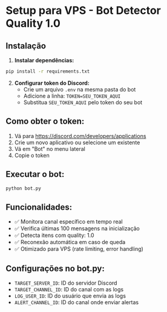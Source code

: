 # Setup para VPS - Bot Detector Quality 1.0

## Instalação

1. **Instalar dependências:**
```bash
pip install -r requirements.txt
```

2. **Configurar token do Discord:**
   - Crie um arquivo `.env` na mesma pasta do bot
   - Adicione a linha: `TOKEN=SEU_TOKEN_AQUI`
   - Substitua `SEU_TOKEN_AQUI` pelo token do seu bot

## Como obter o token:
1. Vá para https://discord.com/developers/applications
2. Crie um novo aplicativo ou selecione um existente
3. Vá em "Bot" no menu lateral
4. Copie o token

## Executar o bot:
```bash
python bot.py
```

## Funcionalidades:
- ✅ Monitora canal específico em tempo real
- ✅ Verifica últimas 100 mensagens na inicialização
- ✅ Detecta itens com quality: 1.0
- ✅ Reconexão automática em caso de queda
- ✅ Otimizado para VPS (rate limiting, error handling)

## Configurações no bot.py:
- `TARGET_SERVER_ID`: ID do servidor Discord
- `TARGET_CHANNEL_ID`: ID do canal com as logs
- `LOG_USER_ID`: ID do usuário que envia as logs
- `ALERT_CHANNEL_ID`: ID do canal onde enviar alertas
